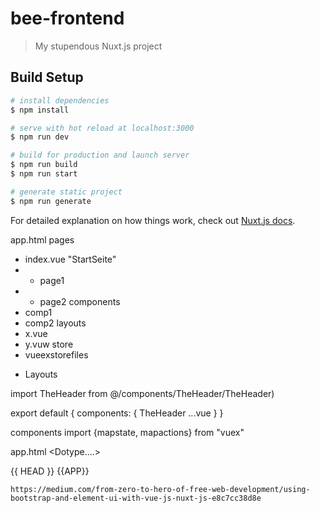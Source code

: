 # bee-frontend

> My stupendous Nuxt.js project

## Build Setup

```bash
# install dependencies
$ npm install

# serve with hot reload at localhost:3000
$ npm run dev

# build for production and launch server
$ npm run build
$ npm run start

# generate static project
$ npm run generate
```

For detailed explanation on how things work, check out [Nuxt.js docs](https://nuxtjs.org).

app.html
pages

- index.vue "StartSeite"
- - page1
- - page2
    components
- comp1
- comp2
  layouts
- x.vue
- y.vuw
  store
- vueexstorefiles

* Layouts
  <template>
  <theheader>
  <Supportgui>
  <thefooter>
  </template>

import TheHeader from @/components/TheHeader/TheHeader)

export default {
components: {
TheHeader
...vue
}
}

components
import {mapstate, mapactions} from "vuex"

app.html
<Dotype....>

<html {{ HTMLATRRS }}>
    <heaD {{ head_atttrS }}>
    {{ HEAD }}
    <body {body_attrs }}>
    {{APP}}

    https://medium.com/from-zero-to-hero-of-free-web-development/using-bootstrap-and-element-ui-with-vue-js-nuxt-js-e8c7cc38d8e

